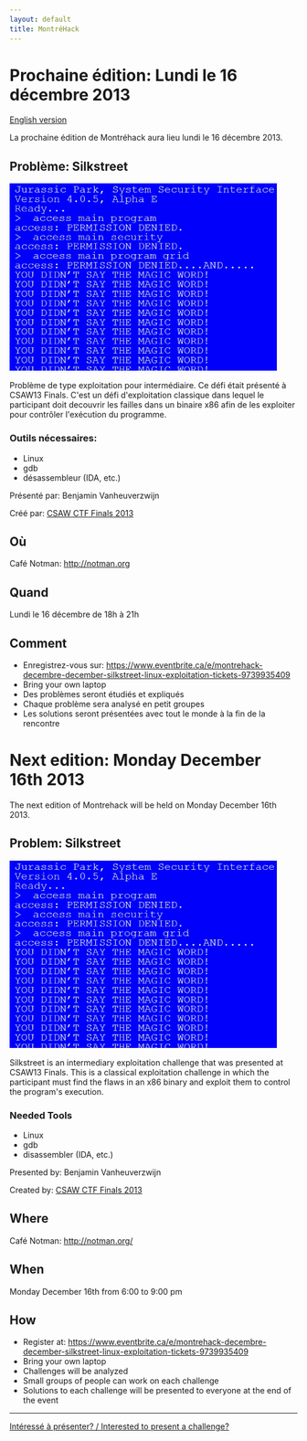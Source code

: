 ```yaml
---
layout: default
title: MontréHack
---
```


# Prochaine édition: Lundi le 16 décembre 2013
[English version](#english)

La prochaine édition de Montréhack aura lieu lundi le 16 décembre 2013.

## Problème: Silkstreet

![You didn't say the magic word!](/images/13-12_hacked.png)

Problème de type exploitation pour intermédiaire. Ce défi
était présenté à CSAW13 Finals. C'est un défi d'exploitation classique
dans lequel le participant doit decouvrir les failles dans un binaire x86
afin de les exploiter pour contrôler l'exécution du programme.

### Outils nécessaires:

* Linux
* gdb
* désassembleur (IDA, etc.)

Présenté par: Benjamin Vanheuverzwijn

Créé par: [CSAW CTF Finals 2013](https://ctf.isis.poly.edu/)

## Où
Café Notman: http://notman.org

## Quand
Lundi le 16 décembre de 18h à 21h

## Comment
* Enregistrez-vous sur: https://www.eventbrite.ca/e/montrehack-decembre-december-silkstreet-linux-exploitation-tickets-9739935409
* Bring your own laptop
* Des problèmes seront étudiés et expliqués
* Chaque problème sera analysé en petit groupes
* Les solutions seront présentées avec tout le monde à la fin de la rencontre


<a id="english"></a>
# Next edition: Monday December 16th 2013

The next edition of Montrehack will be held on Monday December 16th 2013.

## Problem: Silkstreet

![You didn't say the magic word!](/images/13-12_hacked.png)

Silkstreet is an intermediary exploitation challenge that was presented at
CSAW13 Finals. This is a classical exploitation challenge in which the
participant must find the flaws in an x86 binary and exploit them to control
the program's execution.

### Needed Tools

* Linux
* gdb
* disassembler (IDA, etc.)

Presented by: Benjamin Vanheuverzwijn

Created by: [CSAW CTF Finals 2013](https://ctf.isis.poly.edu/)

## Where
Café Notman: http://notman.org/

## When
Monday December 16th from 6:00 to 9:00 pm

## How
* Register at: https://www.eventbrite.ca/e/montrehack-decembre-december-silkstreet-linux-exploitation-tickets-9739935409
* Bring your own laptop
* Challenges will be analyzed
* Small groups of people can work on each challenge
* Solutions to each challenge will be presented to everyone at the end of the event

<hr/>

[Intéressé à présenter? / Interested to present a challenge?](https://github.com/montrehack/montrehack.github.com/wiki/Present-at-Montrehack)
